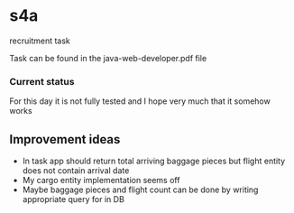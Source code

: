 # s4a
recruitment task  

Task can be found in the java-web-developer.pdf file

### Current status
For this day it is not fully tested and I hope very much that it somehow works

## Improvement ideas
* In task app should return total arriving baggage pieces but flight entity does not contain arrival date
* My cargo entity implementation seems off
* Maybe baggage pieces and flight count can be done by writing appropriate query for in DB
